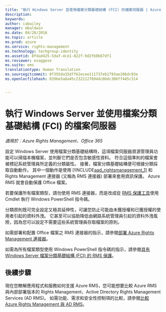 ```yaml
---
title: "執行 Windows Server 並使用檔案分類基礎結構 (FCI) 的檔案伺服器 | Azure RMS"
description: 
keywords: 
author: cabailey
manager: mbaldwin
ms.date: 04/28/2016
ms.topic: article
ms.prod: azure
ms.service: rights-management
ms.technology: techgroup-identity
ms.assetid: 8fdad425-5daf-4ce1-822f-9d2fb0b87df1
ms.reviewer: esaggese
ms.suite: ems
translationtype: Human Translation
ms.sourcegitcommit: 0f355da35dff62ecee111737eb1793ae286dc93e
ms.openlocfilehash: 839be5a8a45c2322127694dc0bdc306ff445c314


---
```



# 執行 Windows Server 並使用檔案分類基礎結構 (FCI) 的檔案伺服器

*適用於︰Azure Rights Management、Office 365*


設定 Windows Server 使用檔案分類基礎結構時，這項檔案伺服器資源管理員功能可以掃描本機檔案，並判斷它們是否包含敏感性資料。 符合這個準則的檔案會被標記系統管理員所定義的分類屬性。 接著，檔案分類基礎結構便可根據分類採取自動動作。 其中一個動作是使用 [!INCLUDE[aad_rightsmanagement_1](../includes/aad_rightsmanagement_1_md.md)] 和 Rights Management 連接器 (又稱為 RMS 連接器) 部署來套用資訊保護。 Azure RMS 就會自動保護 Office 檔案。

若要保護所有檔案類型，請勿使用 RMS 連接器，而是改成從 [RMS 保護工具](https://www.microsoft.com/en-us/download/details.aspx?id=47256)使用 Cmdlet 執行 Windows PowerShell 指令碼。

分類原則既可完全設定又極具延伸性，可讓您防止可能由未獲授權和已獲授權的使用者引起的資料外洩。 它甚至可以協助降低由網路系統管理員引起的資料外洩風險，因為您可以設定不需要這些系統管理員存取檔案的原則。

如需部署和配置 Office 檔案之 RMS 連接器的指示，請參閱[部署 Azure Rights Management 連接器](../deploy-use/deploy-rms-connector.md)。

如需為所有檔案類型使用 Windows PowerShell 指令碼的指示，請參閱[具有 Windows Server 檔案分類基礎結構 (FCI) 的 RMS 保護](../rms-client/configure-fci.md)。



## 後續步驟
現在您瞭解應用程式和服務如何支援 Azure RMS，您可能想要比較 Azure RMS 與內部部署版本的 Rights Management、Active Directory Rights Management Services (AD RMS)。 如需功能、需求和安全性控制項的比較，請參閱[比較 Azure Rights Management 與 AD RMS](compare-azure-rms-ad-rms.md)。





<!--HONumber=Jul16_HO3-->


